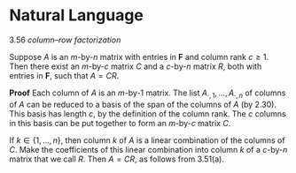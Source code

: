 # Natural Language

3.56 *column–row factorization*

Suppose $A$ is an $m$-by-$n$ matrix with entries in $\mathbf{F}$ and column rank $c \geq 1$. Then there exist an $m$-by-$c$ matrix $C$ and a $c$-by-$n$ matrix $R$, both with entries in $\mathbf{F}$, such that $A = CR$.

**Proof** Each column of $A$ is an $m$-by-1 matrix. The list $A_{\cdot,1}, ..., A_{\cdot,n}$ of columns of $A$ can be reduced to a basis of the span of the columns of $A$ (by 2.30). This basis has length $c$, by the definition of the column rank. The $c$ columns in this basis can be put together to form an $m$-by-$c$ matrix $C$.

If $k \in \{1, ..., n\}$, then column $k$ of $A$ is a linear combination of the columns of $C$. Make the coefficients of this linear combination into column $k$ of a $c$-by-$n$ matrix that we call $R$. Then $A = CR$, as follows from 3.51(a).
